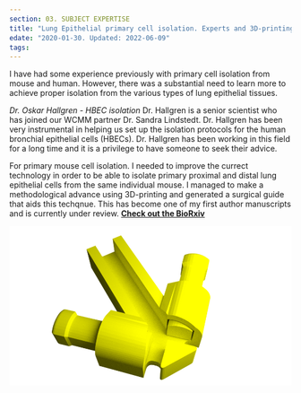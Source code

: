 ```yaml
---
section: 03. SUBJECT EXPERTISE
title: "Lung Epithelial primary cell isolation. Experts and 3D-printing"
edate: "2020-01-30. Updated: 2022-06-09"
tags:
---
```



I have had some experience previously with primary cell isolation from mouse and human. However, there was a substantial need to learn more to achieve proper isolation from the various types of lung epithelial tissues.


_Dr. Oskar Hallgren - HBEC isolation_
Dr. Hallgren is a senior scientist who has joined our WCMM partner Dr. Sandra Lindstedt. Dr. Hallgren has been very instrumental in helping us set up the isolation protocols for the human bronchial epithelial cells (HBECs). Dr. Hallgren has been working in this field for a long time and it is a privilege to have someone to seek their advice.

For primary mouse cell isolation. I needed to improve the currect technology in order to be able to isolate primary proximal and distal lung epithelial cells from the same individual mouse. I managed to make a methodological advance using 3D-printing and generated a surgical guide that aids this techqnue. This has become one of my first author manuscripts and is currently under review. [**Check out the BioRxiv**](https://www.biorxiv.org/content/10.1101/2022.05.10.491312v1.abstract)

![](/assets/img/Holder2.0.png)